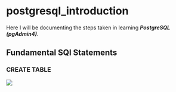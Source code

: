 # postgresql_introduction

Here I will be documenting the steps taken in learning ***PostgreSQL (pgAdmin4)***.

## Fundamental SQl Statements

### CREATE TABLE

![](https://github.com/latiful-hassan/postgresql_introduction/blob/main/postgresql_introduction_screenshots/psql_create_table_query.png)
